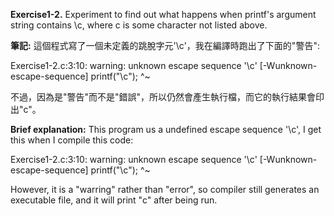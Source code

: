 **Exercise1-2.** Experiment to find out what happens when printf's argument string contains \c, where c is some character not listed above.

**筆記:**
這個程式寫了一個未定義的跳脫字元'\c'，我在編譯時跑出了下面的"警告":

Exercise1-2.c:3:10: warning: unknown escape sequence '\c' [-Wunknown-escape-sequence]
        printf("\c");
                ^~

不過，因為是"警告"而不是"錯誤"，所以仍然會產生執行檔，而它的執行結果會印出"c"。

**Brief explanation:**
This program us a undefined escape sequence '\c', I get this when I compile this code:

Exercise1-2.c:3:10: warning: unknown escape sequence '\c' [-Wunknown-escape-sequence]
        printf("\c");
                ^~

However, it is a "warring" rather than "error", so compiler still generates an executable
file,  and it will print "c" after being run.
